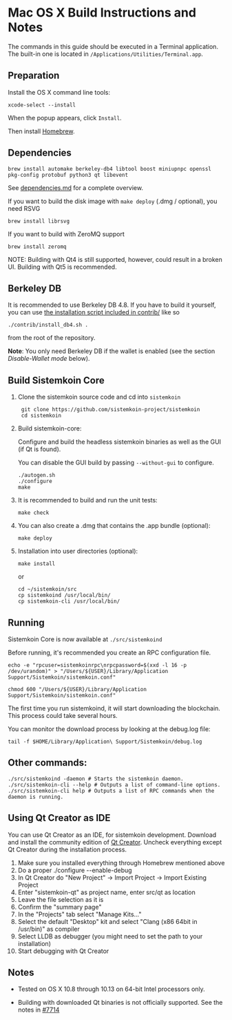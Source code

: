 Mac OS X Build Instructions and Notes
====================================
The commands in this guide should be executed in a Terminal application.
The built-in one is located in `/Applications/Utilities/Terminal.app`.

Preparation
-----------
Install the OS X command line tools:

`xcode-select --install`

When the popup appears, click `Install`.

Then install [Homebrew](https://brew.sh).

Dependencies
----------------------

    brew install automake berkeley-db4 libtool boost miniupnpc openssl pkg-config protobuf python3 qt libevent

See [dependencies.md](dependencies.md) for a complete overview.

If you want to build the disk image with `make deploy` (.dmg / optional), you need RSVG

    brew install librsvg

If you want to build with ZeroMQ support
    
    brew install zeromq

NOTE: Building with Qt4 is still supported, however, could result in a broken UI. Building with Qt5 is recommended.

Berkeley DB
-----------
It is recommended to use Berkeley DB 4.8. If you have to build it yourself,
you can use [the installation script included in contrib/](/contrib/install_db4.sh)
like so

```shell
./contrib/install_db4.sh .
```

from the root of the repository.

**Note**: You only need Berkeley DB if the wallet is enabled (see the section *Disable-Wallet mode* below).

Build Sistemkoin Core
------------------------

1. Clone the sistemkoin source code and cd into `sistemkoin`

        git clone https://github.com/sistemkoin-project/sistemkoin
        cd sistemkoin

2.  Build sistemkoin-core:

    Configure and build the headless sistemkoin binaries as well as the GUI (if Qt is found).

    You can disable the GUI build by passing `--without-gui` to configure.

        ./autogen.sh
        ./configure
        make

3.  It is recommended to build and run the unit tests:

        make check

4.  You can also create a .dmg that contains the .app bundle (optional):

        make deploy

5.  Installation into user directories (optional):

        make install

    or

        cd ~/sistemkoin/src
        cp sistemkoind /usr/local/bin/
        cp sistemkoin-cli /usr/local/bin/

Running
-------

Sistemkoin Core is now available at `./src/sistemkoind`

Before running, it's recommended you create an RPC configuration file.

    echo -e "rpcuser=sistemkoinrpc\nrpcpassword=$(xxd -l 16 -p /dev/urandom)" > "/Users/${USER}/Library/Application Support/Sistemkoin/sistemkoin.conf"

    chmod 600 "/Users/${USER}/Library/Application Support/Sistemkoin/sistemkoin.conf"

The first time you run sistemkoind, it will start downloading the blockchain. This process could take several hours.

You can monitor the download process by looking at the debug.log file:

    tail -f $HOME/Library/Application\ Support/Sistemkoin/debug.log

Other commands:
-------

    ./src/sistemkoind -daemon # Starts the sistemkoin daemon.
    ./src/sistemkoin-cli --help # Outputs a list of command-line options.
    ./src/sistemkoin-cli help # Outputs a list of RPC commands when the daemon is running.

Using Qt Creator as IDE
------------------------
You can use Qt Creator as an IDE, for sistemkoin development.
Download and install the community edition of [Qt Creator](https://www.qt.io/download/).
Uncheck everything except Qt Creator during the installation process.

1. Make sure you installed everything through Homebrew mentioned above
2. Do a proper ./configure --enable-debug
3. In Qt Creator do "New Project" -> Import Project -> Import Existing Project
4. Enter "sistemkoin-qt" as project name, enter src/qt as location
5. Leave the file selection as it is
6. Confirm the "summary page"
7. In the "Projects" tab select "Manage Kits..."
8. Select the default "Desktop" kit and select "Clang (x86 64bit in /usr/bin)" as compiler
9. Select LLDB as debugger (you might need to set the path to your installation)
10. Start debugging with Qt Creator

Notes
-----

* Tested on OS X 10.8 through 10.13 on 64-bit Intel processors only.

* Building with downloaded Qt binaries is not officially supported. See the notes in [#7714](https://github.com/bitcoin/bitcoin/issues/7714)
